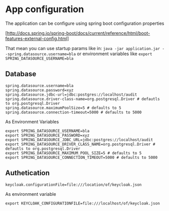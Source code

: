 # App configuration

The application can be configure using spring boot configuration properties

[http://docs.spring.io/spring-boot/docs/current/reference/html/boot-features-external-config.html]

That mean you can use startup params like in: `java -jar application.jar --spring.datasource.username=bla` or environment
variables like `export SPRING_DATASOURCE_USERNAME=bla`

## Database

    spring.datasource.username=bla
    spring.datasource.password=xyz
    spring.datasource.jdbc-url=jdbc:postgres://localhost/audit
    spring.datasource.driver-class-name=org.postgresql.Driver # defautls to org.postgresql.Driver
    spring.datasource.maximumPoolSize=5 # defaults to 5
    spring.datasource.connection-timeout=5000 # defaults to 5000

As Environment Variables

    export SPRING_DATASOURCE_USERNAME=bla
    export SPRING_DATASOURCE_PASSWORD=xyz
    export SPRING_DATASOURCE_JDBC_URL=jdbc:postgres://localhost/audit
    export SPRING_DATASOURCE_DRIVER_CLASS_NAME=org.postgresql.Driver # defautls to org.postgresql.Driver
    export SPRING_DATASOURCE_MAXIMUM_POOL_SIZE=5 # defaults to 5
    export SPRING_DATASOURCE_CONNECTION_TIMEOUT=5000 # defaults to 5000

## Authetication

    keycloak.configurationFile=file:///location/of/keycloak.json

As environment variable

    export KEYCLOAK_CONFIGURATIONFILE=file:///localhost/of/keycloak.json


[http://docs.spring.io/spring-boot/docs/current/reference/html/boot-features-external-config.html]:http://docs.spring.io/spring-boot/docs/current/reference/html/boot-features-external-config.html